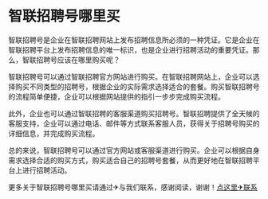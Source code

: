 # 智联招聘号哪里买

智联招聘号是企业在智联招聘网站上发布招聘信息所必须的一种凭证。它是企业在智联招聘平台上发布招聘信息的唯一标识，也是企业进行招聘活动的重要凭证。那么，智联招聘号应该在哪里购买呢？

智联招聘号可以通过智联招聘官方网站进行购买。在智联招聘网站上，企业可以选择购买不同类型的招聘号，根据企业的实际需求选择适合的套餐。购买智联招聘号的流程简单便捷，企业可以根据网站提供的指引一步步完成购买流程。

此外，企业也可以通过智联招聘的客服渠道购买招聘号。智联招聘提供了全天候的客服支持，企业可以通过电话、邮件等方式联系客服人员，获得关于招聘号购买的详细信息，并完成购买流程。

总的来说，智联招聘号可以通过官方网站或客服渠道进行购买。企业可以根据自身需求选择合适的购买方式，购买适合自己的招聘号套餐，从而更好地在智联招聘平台上进行招聘活动。

更多关于智联招聘号哪里买请通过✈与我们联系，感谢阅读，谢谢！[点这里✈联系](https://ww.k02.cc)